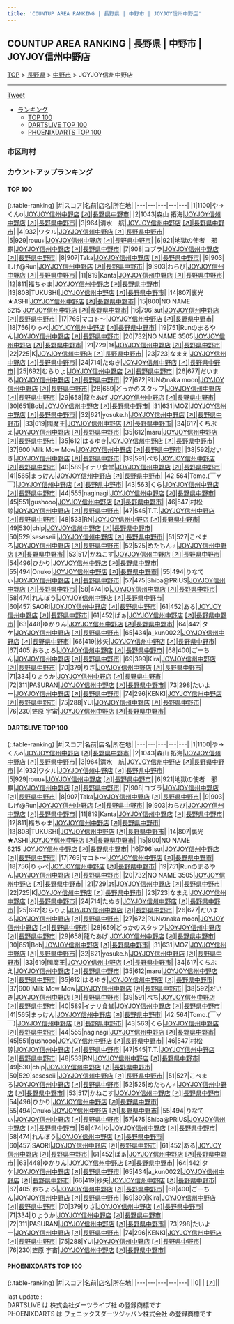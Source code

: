 ```yaml
---
title: 'COUNTUP AREA RANKING | 長野県 | 中野市 | JOYJOY信州中野店'
---
```

## COUNTUP AREA RANKING | 長野県 | 中野市 | JOYJOY信州中野店

[TOP](/darts/rank/) > [長野県](/darts/rank/長野県/) > [中野市](/darts/rank/長野県/中野市/) > JOYJOY信州中野店

___

<a href="https://twitter.com/share?ref_src=twsrc%5Etfw" data-text="COUNTUP AREA RANKING | 長野県中野市JOYJOY信州中野店" class="twitter-share-button" data-hashtags="DARTSLIVE,PHOENIXDARTS,darts,ダーツ" data-show-count="false">Tweet</a>

* [ランキング](#カウントアップランキング)
    * [TOP 100](#top-100)
    * [DARTSLIVE TOP 100](#dartslive-top-100)
    * [PHOENIXDARTS TOP 100](#phoenixdarts-top-100)

### 市区町村

<ul>

</ul>

### カウントアップランキング

#### TOP 100



{:.table-ranking}
|#|スコア|名前|店名|所在地|
|---|---|---|---|---|
|1|1100|<span class="rank-name-dl">や→くんo</span>|<a href="/darts/rank/shops/020633f92198ac6358d385ea46352d8f.html">JOYJOY信州中野店</a> <a href="https://search.dartslive.com/jp/shop/020633f92198ac6358d385ea46352d8f">[↗]</a>|<a href="/darts/rank/長野県/中野市">長野県中野市</a>|
|2|1043|<span class="rank-name-dl">森山 拓海</span>|<a href="/darts/rank/shops/020633f92198ac6358d385ea46352d8f.html">JOYJOY信州中野店</a> <a href="https://search.dartslive.com/jp/shop/020633f92198ac6358d385ea46352d8f">[↗]</a>|<a href="/darts/rank/長野県/中野市">長野県中野市</a>|
|3|964|<span class="rank-name-dl">清水　航</span>|<a href="/darts/rank/shops/020633f92198ac6358d385ea46352d8f.html">JOYJOY信州中野店</a> <a href="https://search.dartslive.com/jp/shop/020633f92198ac6358d385ea46352d8f">[↗]</a>|<a href="/darts/rank/長野県/中野市">長野県中野市</a>|
|4|932|<span class="rank-name-dl">ワタル</span>|<a href="/darts/rank/shops/020633f92198ac6358d385ea46352d8f.html">JOYJOY信州中野店</a> <a href="https://search.dartslive.com/jp/shop/020633f92198ac6358d385ea46352d8f">[↗]</a>|<a href="/darts/rank/長野県/中野市">長野県中野市</a>|
|5|929|<span class="rank-name-dl">rouu+</span>|<a href="/darts/rank/shops/020633f92198ac6358d385ea46352d8f.html">JOYJOY信州中野店</a> <a href="https://search.dartslive.com/jp/shop/020633f92198ac6358d385ea46352d8f">[↗]</a>|<a href="/darts/rank/長野県/中野市">長野県中野市</a>|
|6|921|<span class="rank-name-dl">地獄の使者　邪麒</span>|<a href="/darts/rank/shops/020633f92198ac6358d385ea46352d8f.html">JOYJOY信州中野店</a> <a href="https://search.dartslive.com/jp/shop/020633f92198ac6358d385ea46352d8f">[↗]</a>|<a href="/darts/rank/長野県/中野市">長野県中野市</a>|
|7|908|<span class="rank-name-dl">コブラ</span>|<a href="/darts/rank/shops/020633f92198ac6358d385ea46352d8f.html">JOYJOY信州中野店</a> <a href="https://search.dartslive.com/jp/shop/020633f92198ac6358d385ea46352d8f">[↗]</a>|<a href="/darts/rank/長野県/中野市">長野県中野市</a>|
|8|907|<span class="rank-name-dl">Taka</span>|<a href="/darts/rank/shops/020633f92198ac6358d385ea46352d8f.html">JOYJOY信州中野店</a> <a href="https://search.dartslive.com/jp/shop/020633f92198ac6358d385ea46352d8f">[↗]</a>|<a href="/darts/rank/長野県/中野市">長野県中野市</a>|
|9|903|<span class="rank-name-dl">しげ@Run</span>|<a href="/darts/rank/shops/020633f92198ac6358d385ea46352d8f.html">JOYJOY信州中野店</a> <a href="https://search.dartslive.com/jp/shop/020633f92198ac6358d385ea46352d8f">[↗]</a>|<a href="/darts/rank/長野県/中野市">長野県中野市</a>|
|9|903|<span class="rank-name-dl">わらび</span>|<a href="/darts/rank/shops/020633f92198ac6358d385ea46352d8f.html">JOYJOY信州中野店</a> <a href="https://search.dartslive.com/jp/shop/020633f92198ac6358d385ea46352d8f">[↗]</a>|<a href="/darts/rank/長野県/中野市">長野県中野市</a>|
|11|819|<span class="rank-name-dl">Kanta</span>|<a href="/darts/rank/shops/020633f92198ac6358d385ea46352d8f.html">JOYJOY信州中野店</a> <a href="https://search.dartslive.com/jp/shop/020633f92198ac6358d385ea46352d8f">[↗]</a>|<a href="/darts/rank/長野県/中野市">長野県中野市</a>|
|12|811|<span class="rank-name-dl">福ちゃま</span>|<a href="/darts/rank/shops/020633f92198ac6358d385ea46352d8f.html">JOYJOY信州中野店</a> <a href="https://search.dartslive.com/jp/shop/020633f92198ac6358d385ea46352d8f">[↗]</a>|<a href="/darts/rank/長野県/中野市">長野県中野市</a>|
|13|808|<span class="rank-name-dl">TUKUSHI</span>|<a href="/darts/rank/shops/020633f92198ac6358d385ea46352d8f.html">JOYJOY信州中野店</a> <a href="https://search.dartslive.com/jp/shop/020633f92198ac6358d385ea46352d8f">[↗]</a>|<a href="/darts/rank/長野県/中野市">長野県中野市</a>|
|14|807|<span class="rank-name-dl">裏光★ASHI</span>|<a href="/darts/rank/shops/020633f92198ac6358d385ea46352d8f.html">JOYJOY信州中野店</a> <a href="https://search.dartslive.com/jp/shop/020633f92198ac6358d385ea46352d8f">[↗]</a>|<a href="/darts/rank/長野県/中野市">長野県中野市</a>|
|15|800|<span class="rank-name-dl">NO NAME 6215</span>|<a href="/darts/rank/shops/020633f92198ac6358d385ea46352d8f.html">JOYJOY信州中野店</a> <a href="https://search.dartslive.com/jp/shop/020633f92198ac6358d385ea46352d8f">[↗]</a>|<a href="/darts/rank/長野県/中野市">長野県中野市</a>|
|16|796|<span class="rank-name-dl">sut</span>|<a href="/darts/rank/shops/020633f92198ac6358d385ea46352d8f.html">JOYJOY信州中野店</a> <a href="https://search.dartslive.com/jp/shop/020633f92198ac6358d385ea46352d8f">[↗]</a>|<a href="/darts/rank/長野県/中野市">長野県中野市</a>|
|17|765|<span class="rank-name-dl">マコト〜</span>|<a href="/darts/rank/shops/020633f92198ac6358d385ea46352d8f.html">JOYJOY信州中野店</a> <a href="https://search.dartslive.com/jp/shop/020633f92198ac6358d385ea46352d8f">[↗]</a>|<a href="/darts/rank/長野県/中野市">長野県中野市</a>|
|18|756|<span class="rank-name-dl">りゅぺ</span>|<a href="/darts/rank/shops/020633f92198ac6358d385ea46352d8f.html">JOYJOY信州中野店</a> <a href="https://search.dartslive.com/jp/shop/020633f92198ac6358d385ea46352d8f">[↗]</a>|<a href="/darts/rank/長野県/中野市">長野県中野市</a>|
|19|751|<span class="rank-name-dl">Runのまるやん</span>|<a href="/darts/rank/shops/020633f92198ac6358d385ea46352d8f.html">JOYJOY信州中野店</a> <a href="https://search.dartslive.com/jp/shop/020633f92198ac6358d385ea46352d8f">[↗]</a>|<a href="/darts/rank/長野県/中野市">長野県中野市</a>|
|20|732|<span class="rank-name-dl">NO NAME 3505</span>|<a href="/darts/rank/shops/020633f92198ac6358d385ea46352d8f.html">JOYJOY信州中野店</a> <a href="https://search.dartslive.com/jp/shop/020633f92198ac6358d385ea46352d8f">[↗]</a>|<a href="/darts/rank/長野県/中野市">長野県中野市</a>|
|21|729|<span class="rank-name-dl">ﾕｷ</span>|<a href="/darts/rank/shops/020633f92198ac6358d385ea46352d8f.html">JOYJOY信州中野店</a> <a href="https://search.dartslive.com/jp/shop/020633f92198ac6358d385ea46352d8f">[↗]</a>|<a href="/darts/rank/長野県/中野市">長野県中野市</a>|
|22|725|<span class="rank-name-dl">K</span>|<a href="/darts/rank/shops/020633f92198ac6358d385ea46352d8f.html">JOYJOY信州中野店</a> <a href="https://search.dartslive.com/jp/shop/020633f92198ac6358d385ea46352d8f">[↗]</a>|<a href="/darts/rank/長野県/中野市">長野県中野市</a>|
|23|723|<span class="rank-name-dl">なまえ</span>|<a href="/darts/rank/shops/020633f92198ac6358d385ea46352d8f.html">JOYJOY信州中野店</a> <a href="https://search.dartslive.com/jp/shop/020633f92198ac6358d385ea46352d8f">[↗]</a>|<a href="/darts/rank/長野県/中野市">長野県中野市</a>|
|24|714|<span class="rank-name-dl">たぬき</span>|<a href="/darts/rank/shops/020633f92198ac6358d385ea46352d8f.html">JOYJOY信州中野店</a> <a href="https://search.dartslive.com/jp/shop/020633f92198ac6358d385ea46352d8f">[↗]</a>|<a href="/darts/rank/長野県/中野市">長野県中野市</a>|
|25|692|<span class="rank-name-dl">むらりょ</span>|<a href="/darts/rank/shops/020633f92198ac6358d385ea46352d8f.html">JOYJOY信州中野店</a> <a href="https://search.dartslive.com/jp/shop/020633f92198ac6358d385ea46352d8f">[↗]</a>|<a href="/darts/rank/長野県/中野市">長野県中野市</a>|
|26|677|<span class="rank-name-dl">だいまる</span>|<a href="/darts/rank/shops/020633f92198ac6358d385ea46352d8f.html">JOYJOY信州中野店</a> <a href="https://search.dartslive.com/jp/shop/020633f92198ac6358d385ea46352d8f">[↗]</a>|<a href="/darts/rank/長野県/中野市">長野県中野市</a>|
|27|672|<span class="rank-name-dl">RUNのnaka moon</span>|<a href="/darts/rank/shops/020633f92198ac6358d385ea46352d8f.html">JOYJOY信州中野店</a> <a href="https://search.dartslive.com/jp/shop/020633f92198ac6358d385ea46352d8f">[↗]</a>|<a href="/darts/rank/長野県/中野市">長野県中野市</a>|
|28|659|<span class="rank-name-dl">どっかのスタッフ</span>|<a href="/darts/rank/shops/020633f92198ac6358d385ea46352d8f.html">JOYJOY信州中野店</a> <a href="https://search.dartslive.com/jp/shop/020633f92198ac6358d385ea46352d8f">[↗]</a>|<a href="/darts/rank/長野県/中野市">長野県中野市</a>|
|29|658|<span class="rank-name-dl">龍たあげ</span>|<a href="/darts/rank/shops/020633f92198ac6358d385ea46352d8f.html">JOYJOY信州中野店</a> <a href="https://search.dartslive.com/jp/shop/020633f92198ac6358d385ea46352d8f">[↗]</a>|<a href="/darts/rank/長野県/中野市">長野県中野市</a>|
|30|651|<span class="rank-name-dl">Bob</span>|<a href="/darts/rank/shops/020633f92198ac6358d385ea46352d8f.html">JOYJOY信州中野店</a> <a href="https://search.dartslive.com/jp/shop/020633f92198ac6358d385ea46352d8f">[↗]</a>|<a href="/darts/rank/長野県/中野市">長野県中野市</a>|
|31|631|<span class="rank-name-dl">MOZ</span>|<a href="/darts/rank/shops/020633f92198ac6358d385ea46352d8f.html">JOYJOY信州中野店</a> <a href="https://search.dartslive.com/jp/shop/020633f92198ac6358d385ea46352d8f">[↗]</a>|<a href="/darts/rank/長野県/中野市">長野県中野市</a>|
|32|621|<span class="rank-name-dl">yosuke.h</span>|<a href="/darts/rank/shops/020633f92198ac6358d385ea46352d8f.html">JOYJOY信州中野店</a> <a href="https://search.dartslive.com/jp/shop/020633f92198ac6358d385ea46352d8f">[↗]</a>|<a href="/darts/rank/長野県/中野市">長野県中野市</a>|
|33|619|<span class="rank-name-dl">閻魔王</span>|<a href="/darts/rank/shops/020633f92198ac6358d385ea46352d8f.html">JOYJOY信州中野店</a> <a href="https://search.dartslive.com/jp/shop/020633f92198ac6358d385ea46352d8f">[↗]</a>|<a href="/darts/rank/長野県/中野市">長野県中野市</a>|
|34|617|<span class="rank-name-dl">くちぶえ</span>|<a href="/darts/rank/shops/020633f92198ac6358d385ea46352d8f.html">JOYJOY信州中野店</a> <a href="https://search.dartslive.com/jp/shop/020633f92198ac6358d385ea46352d8f">[↗]</a>|<a href="/darts/rank/長野県/中野市">長野県中野市</a>|
|35|612|<span class="rank-name-dl">maru</span>|<a href="/darts/rank/shops/020633f92198ac6358d385ea46352d8f.html">JOYJOY信州中野店</a> <a href="https://search.dartslive.com/jp/shop/020633f92198ac6358d385ea46352d8f">[↗]</a>|<a href="/darts/rank/長野県/中野市">長野県中野市</a>|
|35|612|<span class="rank-name-dl">はるゆき</span>|<a href="/darts/rank/shops/020633f92198ac6358d385ea46352d8f.html">JOYJOY信州中野店</a> <a href="https://search.dartslive.com/jp/shop/020633f92198ac6358d385ea46352d8f">[↗]</a>|<a href="/darts/rank/長野県/中野市">長野県中野市</a>|
|37|600|<span class="rank-name-dl">Milk Mow Mow</span>|<a href="/darts/rank/shops/020633f92198ac6358d385ea46352d8f.html">JOYJOY信州中野店</a> <a href="https://search.dartslive.com/jp/shop/020633f92198ac6358d385ea46352d8f">[↗]</a>|<a href="/darts/rank/長野県/中野市">長野県中野市</a>|
|38|592|<span class="rank-name-dl">だいき</span>|<a href="/darts/rank/shops/020633f92198ac6358d385ea46352d8f.html">JOYJOY信州中野店</a> <a href="https://search.dartslive.com/jp/shop/020633f92198ac6358d385ea46352d8f">[↗]</a>|<a href="/darts/rank/長野県/中野市">長野県中野市</a>|
|39|591|<span class="rank-name-dl">ぺち</span>|<a href="/darts/rank/shops/020633f92198ac6358d385ea46352d8f.html">JOYJOY信州中野店</a> <a href="https://search.dartslive.com/jp/shop/020633f92198ac6358d385ea46352d8f">[↗]</a>|<a href="/darts/rank/長野県/中野市">長野県中野市</a>|
|40|589|<span class="rank-name-dl">イナリ食堂</span>|<a href="/darts/rank/shops/020633f92198ac6358d385ea46352d8f.html">JOYJOY信州中野店</a> <a href="https://search.dartslive.com/jp/shop/020633f92198ac6358d385ea46352d8f">[↗]</a>|<a href="/darts/rank/長野県/中野市">長野県中野市</a>|
|41|565|<span class="rank-name-dl">まっけん</span>|<a href="/darts/rank/shops/020633f92198ac6358d385ea46352d8f.html">JOYJOY信州中野店</a> <a href="https://search.dartslive.com/jp/shop/020633f92198ac6358d385ea46352d8f">[↗]</a>|<a href="/darts/rank/長野県/中野市">長野県中野市</a>|
|42|564|<span class="rank-name-dl">Tomo.(￣∀￣)</span>|<a href="/darts/rank/shops/020633f92198ac6358d385ea46352d8f.html">JOYJOY信州中野店</a> <a href="https://search.dartslive.com/jp/shop/020633f92198ac6358d385ea46352d8f">[↗]</a>|<a href="/darts/rank/長野県/中野市">長野県中野市</a>|
|43|563|<span class="rank-name-dl">くら</span>|<a href="/darts/rank/shops/020633f92198ac6358d385ea46352d8f.html">JOYJOY信州中野店</a> <a href="https://search.dartslive.com/jp/shop/020633f92198ac6358d385ea46352d8f">[↗]</a>|<a href="/darts/rank/長野県/中野市">長野県中野市</a>|
|44|555|<span class="rank-name-dl">naginagi</span>|<a href="/darts/rank/shops/020633f92198ac6358d385ea46352d8f.html">JOYJOY信州中野店</a> <a href="https://search.dartslive.com/jp/shop/020633f92198ac6358d385ea46352d8f">[↗]</a>|<a href="/darts/rank/長野県/中野市">長野県中野市</a>|
|45|551|<span class="rank-name-dl">gushooo</span>|<a href="/darts/rank/shops/020633f92198ac6358d385ea46352d8f.html">JOYJOY信州中野店</a> <a href="https://search.dartslive.com/jp/shop/020633f92198ac6358d385ea46352d8f">[↗]</a>|<a href="/darts/rank/長野県/中野市">長野県中野市</a>|
|46|547|<span class="rank-name-dl">村松 諒</span>|<a href="/darts/rank/shops/020633f92198ac6358d385ea46352d8f.html">JOYJOY信州中野店</a> <a href="https://search.dartslive.com/jp/shop/020633f92198ac6358d385ea46352d8f">[↗]</a>|<a href="/darts/rank/長野県/中野市">長野県中野市</a>|
|47|545|<span class="rank-name-dl">T.T.</span>|<a href="/darts/rank/shops/020633f92198ac6358d385ea46352d8f.html">JOYJOY信州中野店</a> <a href="https://search.dartslive.com/jp/shop/020633f92198ac6358d385ea46352d8f">[↗]</a>|<a href="/darts/rank/長野県/中野市">長野県中野市</a>|
|48|533|<span class="rank-name-dl">RN</span>|<a href="/darts/rank/shops/020633f92198ac6358d385ea46352d8f.html">JOYJOY信州中野店</a> <a href="https://search.dartslive.com/jp/shop/020633f92198ac6358d385ea46352d8f">[↗]</a>|<a href="/darts/rank/長野県/中野市">長野県中野市</a>|
|49|530|<span class="rank-name-dl">chip</span>|<a href="/darts/rank/shops/020633f92198ac6358d385ea46352d8f.html">JOYJOY信州中野店</a> <a href="https://search.dartslive.com/jp/shop/020633f92198ac6358d385ea46352d8f">[↗]</a>|<a href="/darts/rank/長野県/中野市">長野県中野市</a>|
|50|529|<span class="rank-name-dl">seseseiii</span>|<a href="/darts/rank/shops/020633f92198ac6358d385ea46352d8f.html">JOYJOY信州中野店</a> <a href="https://search.dartslive.com/jp/shop/020633f92198ac6358d385ea46352d8f">[↗]</a>|<a href="/darts/rank/長野県/中野市">長野県中野市</a>|
|51|527|<span class="rank-name-dl">こぺまろ</span>|<a href="/darts/rank/shops/020633f92198ac6358d385ea46352d8f.html">JOYJOY信州中野店</a> <a href="https://search.dartslive.com/jp/shop/020633f92198ac6358d385ea46352d8f">[↗]</a>|<a href="/darts/rank/長野県/中野市">長野県中野市</a>|
|52|525|<span class="rank-name-dl">めたもん♂</span>|<a href="/darts/rank/shops/020633f92198ac6358d385ea46352d8f.html">JOYJOY信州中野店</a> <a href="https://search.dartslive.com/jp/shop/020633f92198ac6358d385ea46352d8f">[↗]</a>|<a href="/darts/rank/長野県/中野市">長野県中野市</a>|
|53|517|<span class="rank-name-dl">かねこす</span>|<a href="/darts/rank/shops/020633f92198ac6358d385ea46352d8f.html">JOYJOY信州中野店</a> <a href="https://search.dartslive.com/jp/shop/020633f92198ac6358d385ea46352d8f">[↗]</a>|<a href="/darts/rank/長野県/中野市">長野県中野市</a>|
|54|496|<span class="rank-name-dl">ひかり</span>|<a href="/darts/rank/shops/020633f92198ac6358d385ea46352d8f.html">JOYJOY信州中野店</a> <a href="https://search.dartslive.com/jp/shop/020633f92198ac6358d385ea46352d8f">[↗]</a>|<a href="/darts/rank/長野県/中野市">長野県中野市</a>|
|55|494|<span class="rank-name-dl">Onuko</span>|<a href="/darts/rank/shops/020633f92198ac6358d385ea46352d8f.html">JOYJOY信州中野店</a> <a href="https://search.dartslive.com/jp/shop/020633f92198ac6358d385ea46352d8f">[↗]</a>|<a href="/darts/rank/長野県/中野市">長野県中野市</a>|
|55|494|<span class="rank-name-dl">りなてぃ</span>|<a href="/darts/rank/shops/020633f92198ac6358d385ea46352d8f.html">JOYJOY信州中野店</a> <a href="https://search.dartslive.com/jp/shop/020633f92198ac6358d385ea46352d8f">[↗]</a>|<a href="/darts/rank/長野県/中野市">長野県中野市</a>|
|57|475|<span class="rank-name-dl">Shiba@PRIUS</span>|<a href="/darts/rank/shops/020633f92198ac6358d385ea46352d8f.html">JOYJOY信州中野店</a> <a href="https://search.dartslive.com/jp/shop/020633f92198ac6358d385ea46352d8f">[↗]</a>|<a href="/darts/rank/長野県/中野市">長野県中野市</a>|
|58|474|<span class="rank-name-dl">ゆ</span>|<a href="/darts/rank/shops/020633f92198ac6358d385ea46352d8f.html">JOYJOY信州中野店</a> <a href="https://search.dartslive.com/jp/shop/020633f92198ac6358d385ea46352d8f">[↗]</a>|<a href="/darts/rank/長野県/中野市">長野県中野市</a>|
|58|474|<span class="rank-name-dl">れんぼう</span>|<a href="/darts/rank/shops/020633f92198ac6358d385ea46352d8f.html">JOYJOY信州中野店</a> <a href="https://search.dartslive.com/jp/shop/020633f92198ac6358d385ea46352d8f">[↗]</a>|<a href="/darts/rank/長野県/中野市">長野県中野市</a>|
|60|457|<span class="rank-name-dl">SAORI</span>|<a href="/darts/rank/shops/020633f92198ac6358d385ea46352d8f.html">JOYJOY信州中野店</a> <a href="https://search.dartslive.com/jp/shop/020633f92198ac6358d385ea46352d8f">[↗]</a>|<a href="/darts/rank/長野県/中野市">長野県中野市</a>|
|61|452|<span class="rank-name-dl">ある</span>|<a href="/darts/rank/shops/020633f92198ac6358d385ea46352d8f.html">JOYJOY信州中野店</a> <a href="https://search.dartslive.com/jp/shop/020633f92198ac6358d385ea46352d8f">[↗]</a>|<a href="/darts/rank/長野県/中野市">長野県中野市</a>|
|61|452|<span class="rank-name-dl">ぱぁ</span>|<a href="/darts/rank/shops/020633f92198ac6358d385ea46352d8f.html">JOYJOY信州中野店</a> <a href="https://search.dartslive.com/jp/shop/020633f92198ac6358d385ea46352d8f">[↗]</a>|<a href="/darts/rank/長野県/中野市">長野県中野市</a>|
|63|448|<span class="rank-name-dl">ゆかりん</span>|<a href="/darts/rank/shops/020633f92198ac6358d385ea46352d8f.html">JOYJOY信州中野店</a> <a href="https://search.dartslive.com/jp/shop/020633f92198ac6358d385ea46352d8f">[↗]</a>|<a href="/darts/rank/長野県/中野市">長野県中野市</a>|
|64|442|<span class="rank-name-dl">タケ</span>|<a href="/darts/rank/shops/020633f92198ac6358d385ea46352d8f.html">JOYJOY信州中野店</a> <a href="https://search.dartslive.com/jp/shop/020633f92198ac6358d385ea46352d8f">[↗]</a>|<a href="/darts/rank/長野県/中野市">長野県中野市</a>|
|65|434|<span class="rank-name-dl">a_kun0022</span>|<a href="/darts/rank/shops/020633f92198ac6358d385ea46352d8f.html">JOYJOY信州中野店</a> <a href="https://search.dartslive.com/jp/shop/020633f92198ac6358d385ea46352d8f">[↗]</a>|<a href="/darts/rank/長野県/中野市">長野県中野市</a>|
|66|419|<span class="rank-name-dl">紗矢</span>|<a href="/darts/rank/shops/020633f92198ac6358d385ea46352d8f.html">JOYJOY信州中野店</a> <a href="https://search.dartslive.com/jp/shop/020633f92198ac6358d385ea46352d8f">[↗]</a>|<a href="/darts/rank/長野県/中野市">長野県中野市</a>|
|67|405|<span class="rank-name-dl">おちょろ</span>|<a href="/darts/rank/shops/020633f92198ac6358d385ea46352d8f.html">JOYJOY信州中野店</a> <a href="https://search.dartslive.com/jp/shop/020633f92198ac6358d385ea46352d8f">[↗]</a>|<a href="/darts/rank/長野県/中野市">長野県中野市</a>|
|68|400|<span class="rank-name-dl">ごーちん</span>|<a href="/darts/rank/shops/020633f92198ac6358d385ea46352d8f.html">JOYJOY信州中野店</a> <a href="https://search.dartslive.com/jp/shop/020633f92198ac6358d385ea46352d8f">[↗]</a>|<a href="/darts/rank/長野県/中野市">長野県中野市</a>|
|69|399|<span class="rank-name-dl">Kira</span>|<a href="/darts/rank/shops/020633f92198ac6358d385ea46352d8f.html">JOYJOY信州中野店</a> <a href="https://search.dartslive.com/jp/shop/020633f92198ac6358d385ea46352d8f">[↗]</a>|<a href="/darts/rank/長野県/中野市">長野県中野市</a>|
|70|379|<span class="rank-name-dl">りさ</span>|<a href="/darts/rank/shops/020633f92198ac6358d385ea46352d8f.html">JOYJOY信州中野店</a> <a href="https://search.dartslive.com/jp/shop/020633f92198ac6358d385ea46352d8f">[↗]</a>|<a href="/darts/rank/長野県/中野市">長野県中野市</a>|
|71|334|<span class="rank-name-dl">りょうか</span>|<a href="/darts/rank/shops/020633f92198ac6358d385ea46352d8f.html">JOYJOY信州中野店</a> <a href="https://search.dartslive.com/jp/shop/020633f92198ac6358d385ea46352d8f">[↗]</a>|<a href="/darts/rank/長野県/中野市">長野県中野市</a>|
|72|311|<span class="rank-name-dl">PASURAN</span>|<a href="/darts/rank/shops/020633f92198ac6358d385ea46352d8f.html">JOYJOY信州中野店</a> <a href="https://search.dartslive.com/jp/shop/020633f92198ac6358d385ea46352d8f">[↗]</a>|<a href="/darts/rank/長野県/中野市">長野県中野市</a>|
|73|298|<span class="rank-name-dl">たいよー</span>|<a href="/darts/rank/shops/020633f92198ac6358d385ea46352d8f.html">JOYJOY信州中野店</a> <a href="https://search.dartslive.com/jp/shop/020633f92198ac6358d385ea46352d8f">[↗]</a>|<a href="/darts/rank/長野県/中野市">長野県中野市</a>|
|74|296|<span class="rank-name-dl">KENKI</span>|<a href="/darts/rank/shops/020633f92198ac6358d385ea46352d8f.html">JOYJOY信州中野店</a> <a href="https://search.dartslive.com/jp/shop/020633f92198ac6358d385ea46352d8f">[↗]</a>|<a href="/darts/rank/長野県/中野市">長野県中野市</a>|
|75|288|<span class="rank-name-dl">YUI</span>|<a href="/darts/rank/shops/020633f92198ac6358d385ea46352d8f.html">JOYJOY信州中野店</a> <a href="https://search.dartslive.com/jp/shop/020633f92198ac6358d385ea46352d8f">[↗]</a>|<a href="/darts/rank/長野県/中野市">長野県中野市</a>|
|76|230|<span class="rank-name-dl">笠原 宇宙</span>|<a href="/darts/rank/shops/020633f92198ac6358d385ea46352d8f.html">JOYJOY信州中野店</a> <a href="https://search.dartslive.com/jp/shop/020633f92198ac6358d385ea46352d8f">[↗]</a>|<a href="/darts/rank/長野県/中野市">長野県中野市</a>|


#### DARTSLIVE TOP 100



{:.table-ranking}
|#|スコア|名前|店名|所在地|
|---|---|---|---|---|
|1|1100|<span class="rank-name-dl">や→くんo</span>|<a href="/darts/rank/shops/020633f92198ac6358d385ea46352d8f.html">JOYJOY信州中野店</a> <a href="https://search.dartslive.com/jp/shop/020633f92198ac6358d385ea46352d8f">[↗]</a>|<a href="/darts/rank/長野県/中野市">長野県中野市</a>|
|2|1043|<span class="rank-name-dl">森山 拓海</span>|<a href="/darts/rank/shops/020633f92198ac6358d385ea46352d8f.html">JOYJOY信州中野店</a> <a href="https://search.dartslive.com/jp/shop/020633f92198ac6358d385ea46352d8f">[↗]</a>|<a href="/darts/rank/長野県/中野市">長野県中野市</a>|
|3|964|<span class="rank-name-dl">清水　航</span>|<a href="/darts/rank/shops/020633f92198ac6358d385ea46352d8f.html">JOYJOY信州中野店</a> <a href="https://search.dartslive.com/jp/shop/020633f92198ac6358d385ea46352d8f">[↗]</a>|<a href="/darts/rank/長野県/中野市">長野県中野市</a>|
|4|932|<span class="rank-name-dl">ワタル</span>|<a href="/darts/rank/shops/020633f92198ac6358d385ea46352d8f.html">JOYJOY信州中野店</a> <a href="https://search.dartslive.com/jp/shop/020633f92198ac6358d385ea46352d8f">[↗]</a>|<a href="/darts/rank/長野県/中野市">長野県中野市</a>|
|5|929|<span class="rank-name-dl">rouu+</span>|<a href="/darts/rank/shops/020633f92198ac6358d385ea46352d8f.html">JOYJOY信州中野店</a> <a href="https://search.dartslive.com/jp/shop/020633f92198ac6358d385ea46352d8f">[↗]</a>|<a href="/darts/rank/長野県/中野市">長野県中野市</a>|
|6|921|<span class="rank-name-dl">地獄の使者　邪麒</span>|<a href="/darts/rank/shops/020633f92198ac6358d385ea46352d8f.html">JOYJOY信州中野店</a> <a href="https://search.dartslive.com/jp/shop/020633f92198ac6358d385ea46352d8f">[↗]</a>|<a href="/darts/rank/長野県/中野市">長野県中野市</a>|
|7|908|<span class="rank-name-dl">コブラ</span>|<a href="/darts/rank/shops/020633f92198ac6358d385ea46352d8f.html">JOYJOY信州中野店</a> <a href="https://search.dartslive.com/jp/shop/020633f92198ac6358d385ea46352d8f">[↗]</a>|<a href="/darts/rank/長野県/中野市">長野県中野市</a>|
|8|907|<span class="rank-name-dl">Taka</span>|<a href="/darts/rank/shops/020633f92198ac6358d385ea46352d8f.html">JOYJOY信州中野店</a> <a href="https://search.dartslive.com/jp/shop/020633f92198ac6358d385ea46352d8f">[↗]</a>|<a href="/darts/rank/長野県/中野市">長野県中野市</a>|
|9|903|<span class="rank-name-dl">しげ@Run</span>|<a href="/darts/rank/shops/020633f92198ac6358d385ea46352d8f.html">JOYJOY信州中野店</a> <a href="https://search.dartslive.com/jp/shop/020633f92198ac6358d385ea46352d8f">[↗]</a>|<a href="/darts/rank/長野県/中野市">長野県中野市</a>|
|9|903|<span class="rank-name-dl">わらび</span>|<a href="/darts/rank/shops/020633f92198ac6358d385ea46352d8f.html">JOYJOY信州中野店</a> <a href="https://search.dartslive.com/jp/shop/020633f92198ac6358d385ea46352d8f">[↗]</a>|<a href="/darts/rank/長野県/中野市">長野県中野市</a>|
|11|819|<span class="rank-name-dl">Kanta</span>|<a href="/darts/rank/shops/020633f92198ac6358d385ea46352d8f.html">JOYJOY信州中野店</a> <a href="https://search.dartslive.com/jp/shop/020633f92198ac6358d385ea46352d8f">[↗]</a>|<a href="/darts/rank/長野県/中野市">長野県中野市</a>|
|12|811|<span class="rank-name-dl">福ちゃま</span>|<a href="/darts/rank/shops/020633f92198ac6358d385ea46352d8f.html">JOYJOY信州中野店</a> <a href="https://search.dartslive.com/jp/shop/020633f92198ac6358d385ea46352d8f">[↗]</a>|<a href="/darts/rank/長野県/中野市">長野県中野市</a>|
|13|808|<span class="rank-name-dl">TUKUSHI</span>|<a href="/darts/rank/shops/020633f92198ac6358d385ea46352d8f.html">JOYJOY信州中野店</a> <a href="https://search.dartslive.com/jp/shop/020633f92198ac6358d385ea46352d8f">[↗]</a>|<a href="/darts/rank/長野県/中野市">長野県中野市</a>|
|14|807|<span class="rank-name-dl">裏光★ASHI</span>|<a href="/darts/rank/shops/020633f92198ac6358d385ea46352d8f.html">JOYJOY信州中野店</a> <a href="https://search.dartslive.com/jp/shop/020633f92198ac6358d385ea46352d8f">[↗]</a>|<a href="/darts/rank/長野県/中野市">長野県中野市</a>|
|15|800|<span class="rank-name-dl">NO NAME 6215</span>|<a href="/darts/rank/shops/020633f92198ac6358d385ea46352d8f.html">JOYJOY信州中野店</a> <a href="https://search.dartslive.com/jp/shop/020633f92198ac6358d385ea46352d8f">[↗]</a>|<a href="/darts/rank/長野県/中野市">長野県中野市</a>|
|16|796|<span class="rank-name-dl">sut</span>|<a href="/darts/rank/shops/020633f92198ac6358d385ea46352d8f.html">JOYJOY信州中野店</a> <a href="https://search.dartslive.com/jp/shop/020633f92198ac6358d385ea46352d8f">[↗]</a>|<a href="/darts/rank/長野県/中野市">長野県中野市</a>|
|17|765|<span class="rank-name-dl">マコト〜</span>|<a href="/darts/rank/shops/020633f92198ac6358d385ea46352d8f.html">JOYJOY信州中野店</a> <a href="https://search.dartslive.com/jp/shop/020633f92198ac6358d385ea46352d8f">[↗]</a>|<a href="/darts/rank/長野県/中野市">長野県中野市</a>|
|18|756|<span class="rank-name-dl">りゅぺ</span>|<a href="/darts/rank/shops/020633f92198ac6358d385ea46352d8f.html">JOYJOY信州中野店</a> <a href="https://search.dartslive.com/jp/shop/020633f92198ac6358d385ea46352d8f">[↗]</a>|<a href="/darts/rank/長野県/中野市">長野県中野市</a>|
|19|751|<span class="rank-name-dl">Runのまるやん</span>|<a href="/darts/rank/shops/020633f92198ac6358d385ea46352d8f.html">JOYJOY信州中野店</a> <a href="https://search.dartslive.com/jp/shop/020633f92198ac6358d385ea46352d8f">[↗]</a>|<a href="/darts/rank/長野県/中野市">長野県中野市</a>|
|20|732|<span class="rank-name-dl">NO NAME 3505</span>|<a href="/darts/rank/shops/020633f92198ac6358d385ea46352d8f.html">JOYJOY信州中野店</a> <a href="https://search.dartslive.com/jp/shop/020633f92198ac6358d385ea46352d8f">[↗]</a>|<a href="/darts/rank/長野県/中野市">長野県中野市</a>|
|21|729|<span class="rank-name-dl">ﾕｷ</span>|<a href="/darts/rank/shops/020633f92198ac6358d385ea46352d8f.html">JOYJOY信州中野店</a> <a href="https://search.dartslive.com/jp/shop/020633f92198ac6358d385ea46352d8f">[↗]</a>|<a href="/darts/rank/長野県/中野市">長野県中野市</a>|
|22|725|<span class="rank-name-dl">K</span>|<a href="/darts/rank/shops/020633f92198ac6358d385ea46352d8f.html">JOYJOY信州中野店</a> <a href="https://search.dartslive.com/jp/shop/020633f92198ac6358d385ea46352d8f">[↗]</a>|<a href="/darts/rank/長野県/中野市">長野県中野市</a>|
|23|723|<span class="rank-name-dl">なまえ</span>|<a href="/darts/rank/shops/020633f92198ac6358d385ea46352d8f.html">JOYJOY信州中野店</a> <a href="https://search.dartslive.com/jp/shop/020633f92198ac6358d385ea46352d8f">[↗]</a>|<a href="/darts/rank/長野県/中野市">長野県中野市</a>|
|24|714|<span class="rank-name-dl">たぬき</span>|<a href="/darts/rank/shops/020633f92198ac6358d385ea46352d8f.html">JOYJOY信州中野店</a> <a href="https://search.dartslive.com/jp/shop/020633f92198ac6358d385ea46352d8f">[↗]</a>|<a href="/darts/rank/長野県/中野市">長野県中野市</a>|
|25|692|<span class="rank-name-dl">むらりょ</span>|<a href="/darts/rank/shops/020633f92198ac6358d385ea46352d8f.html">JOYJOY信州中野店</a> <a href="https://search.dartslive.com/jp/shop/020633f92198ac6358d385ea46352d8f">[↗]</a>|<a href="/darts/rank/長野県/中野市">長野県中野市</a>|
|26|677|<span class="rank-name-dl">だいまる</span>|<a href="/darts/rank/shops/020633f92198ac6358d385ea46352d8f.html">JOYJOY信州中野店</a> <a href="https://search.dartslive.com/jp/shop/020633f92198ac6358d385ea46352d8f">[↗]</a>|<a href="/darts/rank/長野県/中野市">長野県中野市</a>|
|27|672|<span class="rank-name-dl">RUNのnaka moon</span>|<a href="/darts/rank/shops/020633f92198ac6358d385ea46352d8f.html">JOYJOY信州中野店</a> <a href="https://search.dartslive.com/jp/shop/020633f92198ac6358d385ea46352d8f">[↗]</a>|<a href="/darts/rank/長野県/中野市">長野県中野市</a>|
|28|659|<span class="rank-name-dl">どっかのスタッフ</span>|<a href="/darts/rank/shops/020633f92198ac6358d385ea46352d8f.html">JOYJOY信州中野店</a> <a href="https://search.dartslive.com/jp/shop/020633f92198ac6358d385ea46352d8f">[↗]</a>|<a href="/darts/rank/長野県/中野市">長野県中野市</a>|
|29|658|<span class="rank-name-dl">龍たあげ</span>|<a href="/darts/rank/shops/020633f92198ac6358d385ea46352d8f.html">JOYJOY信州中野店</a> <a href="https://search.dartslive.com/jp/shop/020633f92198ac6358d385ea46352d8f">[↗]</a>|<a href="/darts/rank/長野県/中野市">長野県中野市</a>|
|30|651|<span class="rank-name-dl">Bob</span>|<a href="/darts/rank/shops/020633f92198ac6358d385ea46352d8f.html">JOYJOY信州中野店</a> <a href="https://search.dartslive.com/jp/shop/020633f92198ac6358d385ea46352d8f">[↗]</a>|<a href="/darts/rank/長野県/中野市">長野県中野市</a>|
|31|631|<span class="rank-name-dl">MOZ</span>|<a href="/darts/rank/shops/020633f92198ac6358d385ea46352d8f.html">JOYJOY信州中野店</a> <a href="https://search.dartslive.com/jp/shop/020633f92198ac6358d385ea46352d8f">[↗]</a>|<a href="/darts/rank/長野県/中野市">長野県中野市</a>|
|32|621|<span class="rank-name-dl">yosuke.h</span>|<a href="/darts/rank/shops/020633f92198ac6358d385ea46352d8f.html">JOYJOY信州中野店</a> <a href="https://search.dartslive.com/jp/shop/020633f92198ac6358d385ea46352d8f">[↗]</a>|<a href="/darts/rank/長野県/中野市">長野県中野市</a>|
|33|619|<span class="rank-name-dl">閻魔王</span>|<a href="/darts/rank/shops/020633f92198ac6358d385ea46352d8f.html">JOYJOY信州中野店</a> <a href="https://search.dartslive.com/jp/shop/020633f92198ac6358d385ea46352d8f">[↗]</a>|<a href="/darts/rank/長野県/中野市">長野県中野市</a>|
|34|617|<span class="rank-name-dl">くちぶえ</span>|<a href="/darts/rank/shops/020633f92198ac6358d385ea46352d8f.html">JOYJOY信州中野店</a> <a href="https://search.dartslive.com/jp/shop/020633f92198ac6358d385ea46352d8f">[↗]</a>|<a href="/darts/rank/長野県/中野市">長野県中野市</a>|
|35|612|<span class="rank-name-dl">maru</span>|<a href="/darts/rank/shops/020633f92198ac6358d385ea46352d8f.html">JOYJOY信州中野店</a> <a href="https://search.dartslive.com/jp/shop/020633f92198ac6358d385ea46352d8f">[↗]</a>|<a href="/darts/rank/長野県/中野市">長野県中野市</a>|
|35|612|<span class="rank-name-dl">はるゆき</span>|<a href="/darts/rank/shops/020633f92198ac6358d385ea46352d8f.html">JOYJOY信州中野店</a> <a href="https://search.dartslive.com/jp/shop/020633f92198ac6358d385ea46352d8f">[↗]</a>|<a href="/darts/rank/長野県/中野市">長野県中野市</a>|
|37|600|<span class="rank-name-dl">Milk Mow Mow</span>|<a href="/darts/rank/shops/020633f92198ac6358d385ea46352d8f.html">JOYJOY信州中野店</a> <a href="https://search.dartslive.com/jp/shop/020633f92198ac6358d385ea46352d8f">[↗]</a>|<a href="/darts/rank/長野県/中野市">長野県中野市</a>|
|38|592|<span class="rank-name-dl">だいき</span>|<a href="/darts/rank/shops/020633f92198ac6358d385ea46352d8f.html">JOYJOY信州中野店</a> <a href="https://search.dartslive.com/jp/shop/020633f92198ac6358d385ea46352d8f">[↗]</a>|<a href="/darts/rank/長野県/中野市">長野県中野市</a>|
|39|591|<span class="rank-name-dl">ぺち</span>|<a href="/darts/rank/shops/020633f92198ac6358d385ea46352d8f.html">JOYJOY信州中野店</a> <a href="https://search.dartslive.com/jp/shop/020633f92198ac6358d385ea46352d8f">[↗]</a>|<a href="/darts/rank/長野県/中野市">長野県中野市</a>|
|40|589|<span class="rank-name-dl">イナリ食堂</span>|<a href="/darts/rank/shops/020633f92198ac6358d385ea46352d8f.html">JOYJOY信州中野店</a> <a href="https://search.dartslive.com/jp/shop/020633f92198ac6358d385ea46352d8f">[↗]</a>|<a href="/darts/rank/長野県/中野市">長野県中野市</a>|
|41|565|<span class="rank-name-dl">まっけん</span>|<a href="/darts/rank/shops/020633f92198ac6358d385ea46352d8f.html">JOYJOY信州中野店</a> <a href="https://search.dartslive.com/jp/shop/020633f92198ac6358d385ea46352d8f">[↗]</a>|<a href="/darts/rank/長野県/中野市">長野県中野市</a>|
|42|564|<span class="rank-name-dl">Tomo.(￣∀￣)</span>|<a href="/darts/rank/shops/020633f92198ac6358d385ea46352d8f.html">JOYJOY信州中野店</a> <a href="https://search.dartslive.com/jp/shop/020633f92198ac6358d385ea46352d8f">[↗]</a>|<a href="/darts/rank/長野県/中野市">長野県中野市</a>|
|43|563|<span class="rank-name-dl">くら</span>|<a href="/darts/rank/shops/020633f92198ac6358d385ea46352d8f.html">JOYJOY信州中野店</a> <a href="https://search.dartslive.com/jp/shop/020633f92198ac6358d385ea46352d8f">[↗]</a>|<a href="/darts/rank/長野県/中野市">長野県中野市</a>|
|44|555|<span class="rank-name-dl">naginagi</span>|<a href="/darts/rank/shops/020633f92198ac6358d385ea46352d8f.html">JOYJOY信州中野店</a> <a href="https://search.dartslive.com/jp/shop/020633f92198ac6358d385ea46352d8f">[↗]</a>|<a href="/darts/rank/長野県/中野市">長野県中野市</a>|
|45|551|<span class="rank-name-dl">gushooo</span>|<a href="/darts/rank/shops/020633f92198ac6358d385ea46352d8f.html">JOYJOY信州中野店</a> <a href="https://search.dartslive.com/jp/shop/020633f92198ac6358d385ea46352d8f">[↗]</a>|<a href="/darts/rank/長野県/中野市">長野県中野市</a>|
|46|547|<span class="rank-name-dl">村松 諒</span>|<a href="/darts/rank/shops/020633f92198ac6358d385ea46352d8f.html">JOYJOY信州中野店</a> <a href="https://search.dartslive.com/jp/shop/020633f92198ac6358d385ea46352d8f">[↗]</a>|<a href="/darts/rank/長野県/中野市">長野県中野市</a>|
|47|545|<span class="rank-name-dl">T.T.</span>|<a href="/darts/rank/shops/020633f92198ac6358d385ea46352d8f.html">JOYJOY信州中野店</a> <a href="https://search.dartslive.com/jp/shop/020633f92198ac6358d385ea46352d8f">[↗]</a>|<a href="/darts/rank/長野県/中野市">長野県中野市</a>|
|48|533|<span class="rank-name-dl">RN</span>|<a href="/darts/rank/shops/020633f92198ac6358d385ea46352d8f.html">JOYJOY信州中野店</a> <a href="https://search.dartslive.com/jp/shop/020633f92198ac6358d385ea46352d8f">[↗]</a>|<a href="/darts/rank/長野県/中野市">長野県中野市</a>|
|49|530|<span class="rank-name-dl">chip</span>|<a href="/darts/rank/shops/020633f92198ac6358d385ea46352d8f.html">JOYJOY信州中野店</a> <a href="https://search.dartslive.com/jp/shop/020633f92198ac6358d385ea46352d8f">[↗]</a>|<a href="/darts/rank/長野県/中野市">長野県中野市</a>|
|50|529|<span class="rank-name-dl">seseseiii</span>|<a href="/darts/rank/shops/020633f92198ac6358d385ea46352d8f.html">JOYJOY信州中野店</a> <a href="https://search.dartslive.com/jp/shop/020633f92198ac6358d385ea46352d8f">[↗]</a>|<a href="/darts/rank/長野県/中野市">長野県中野市</a>|
|51|527|<span class="rank-name-dl">こぺまろ</span>|<a href="/darts/rank/shops/020633f92198ac6358d385ea46352d8f.html">JOYJOY信州中野店</a> <a href="https://search.dartslive.com/jp/shop/020633f92198ac6358d385ea46352d8f">[↗]</a>|<a href="/darts/rank/長野県/中野市">長野県中野市</a>|
|52|525|<span class="rank-name-dl">めたもん♂</span>|<a href="/darts/rank/shops/020633f92198ac6358d385ea46352d8f.html">JOYJOY信州中野店</a> <a href="https://search.dartslive.com/jp/shop/020633f92198ac6358d385ea46352d8f">[↗]</a>|<a href="/darts/rank/長野県/中野市">長野県中野市</a>|
|53|517|<span class="rank-name-dl">かねこす</span>|<a href="/darts/rank/shops/020633f92198ac6358d385ea46352d8f.html">JOYJOY信州中野店</a> <a href="https://search.dartslive.com/jp/shop/020633f92198ac6358d385ea46352d8f">[↗]</a>|<a href="/darts/rank/長野県/中野市">長野県中野市</a>|
|54|496|<span class="rank-name-dl">ひかり</span>|<a href="/darts/rank/shops/020633f92198ac6358d385ea46352d8f.html">JOYJOY信州中野店</a> <a href="https://search.dartslive.com/jp/shop/020633f92198ac6358d385ea46352d8f">[↗]</a>|<a href="/darts/rank/長野県/中野市">長野県中野市</a>|
|55|494|<span class="rank-name-dl">Onuko</span>|<a href="/darts/rank/shops/020633f92198ac6358d385ea46352d8f.html">JOYJOY信州中野店</a> <a href="https://search.dartslive.com/jp/shop/020633f92198ac6358d385ea46352d8f">[↗]</a>|<a href="/darts/rank/長野県/中野市">長野県中野市</a>|
|55|494|<span class="rank-name-dl">りなてぃ</span>|<a href="/darts/rank/shops/020633f92198ac6358d385ea46352d8f.html">JOYJOY信州中野店</a> <a href="https://search.dartslive.com/jp/shop/020633f92198ac6358d385ea46352d8f">[↗]</a>|<a href="/darts/rank/長野県/中野市">長野県中野市</a>|
|57|475|<span class="rank-name-dl">Shiba@PRIUS</span>|<a href="/darts/rank/shops/020633f92198ac6358d385ea46352d8f.html">JOYJOY信州中野店</a> <a href="https://search.dartslive.com/jp/shop/020633f92198ac6358d385ea46352d8f">[↗]</a>|<a href="/darts/rank/長野県/中野市">長野県中野市</a>|
|58|474|<span class="rank-name-dl">ゆ</span>|<a href="/darts/rank/shops/020633f92198ac6358d385ea46352d8f.html">JOYJOY信州中野店</a> <a href="https://search.dartslive.com/jp/shop/020633f92198ac6358d385ea46352d8f">[↗]</a>|<a href="/darts/rank/長野県/中野市">長野県中野市</a>|
|58|474|<span class="rank-name-dl">れんぼう</span>|<a href="/darts/rank/shops/020633f92198ac6358d385ea46352d8f.html">JOYJOY信州中野店</a> <a href="https://search.dartslive.com/jp/shop/020633f92198ac6358d385ea46352d8f">[↗]</a>|<a href="/darts/rank/長野県/中野市">長野県中野市</a>|
|60|457|<span class="rank-name-dl">SAORI</span>|<a href="/darts/rank/shops/020633f92198ac6358d385ea46352d8f.html">JOYJOY信州中野店</a> <a href="https://search.dartslive.com/jp/shop/020633f92198ac6358d385ea46352d8f">[↗]</a>|<a href="/darts/rank/長野県/中野市">長野県中野市</a>|
|61|452|<span class="rank-name-dl">ある</span>|<a href="/darts/rank/shops/020633f92198ac6358d385ea46352d8f.html">JOYJOY信州中野店</a> <a href="https://search.dartslive.com/jp/shop/020633f92198ac6358d385ea46352d8f">[↗]</a>|<a href="/darts/rank/長野県/中野市">長野県中野市</a>|
|61|452|<span class="rank-name-dl">ぱぁ</span>|<a href="/darts/rank/shops/020633f92198ac6358d385ea46352d8f.html">JOYJOY信州中野店</a> <a href="https://search.dartslive.com/jp/shop/020633f92198ac6358d385ea46352d8f">[↗]</a>|<a href="/darts/rank/長野県/中野市">長野県中野市</a>|
|63|448|<span class="rank-name-dl">ゆかりん</span>|<a href="/darts/rank/shops/020633f92198ac6358d385ea46352d8f.html">JOYJOY信州中野店</a> <a href="https://search.dartslive.com/jp/shop/020633f92198ac6358d385ea46352d8f">[↗]</a>|<a href="/darts/rank/長野県/中野市">長野県中野市</a>|
|64|442|<span class="rank-name-dl">タケ</span>|<a href="/darts/rank/shops/020633f92198ac6358d385ea46352d8f.html">JOYJOY信州中野店</a> <a href="https://search.dartslive.com/jp/shop/020633f92198ac6358d385ea46352d8f">[↗]</a>|<a href="/darts/rank/長野県/中野市">長野県中野市</a>|
|65|434|<span class="rank-name-dl">a_kun0022</span>|<a href="/darts/rank/shops/020633f92198ac6358d385ea46352d8f.html">JOYJOY信州中野店</a> <a href="https://search.dartslive.com/jp/shop/020633f92198ac6358d385ea46352d8f">[↗]</a>|<a href="/darts/rank/長野県/中野市">長野県中野市</a>|
|66|419|<span class="rank-name-dl">紗矢</span>|<a href="/darts/rank/shops/020633f92198ac6358d385ea46352d8f.html">JOYJOY信州中野店</a> <a href="https://search.dartslive.com/jp/shop/020633f92198ac6358d385ea46352d8f">[↗]</a>|<a href="/darts/rank/長野県/中野市">長野県中野市</a>|
|67|405|<span class="rank-name-dl">おちょろ</span>|<a href="/darts/rank/shops/020633f92198ac6358d385ea46352d8f.html">JOYJOY信州中野店</a> <a href="https://search.dartslive.com/jp/shop/020633f92198ac6358d385ea46352d8f">[↗]</a>|<a href="/darts/rank/長野県/中野市">長野県中野市</a>|
|68|400|<span class="rank-name-dl">ごーちん</span>|<a href="/darts/rank/shops/020633f92198ac6358d385ea46352d8f.html">JOYJOY信州中野店</a> <a href="https://search.dartslive.com/jp/shop/020633f92198ac6358d385ea46352d8f">[↗]</a>|<a href="/darts/rank/長野県/中野市">長野県中野市</a>|
|69|399|<span class="rank-name-dl">Kira</span>|<a href="/darts/rank/shops/020633f92198ac6358d385ea46352d8f.html">JOYJOY信州中野店</a> <a href="https://search.dartslive.com/jp/shop/020633f92198ac6358d385ea46352d8f">[↗]</a>|<a href="/darts/rank/長野県/中野市">長野県中野市</a>|
|70|379|<span class="rank-name-dl">りさ</span>|<a href="/darts/rank/shops/020633f92198ac6358d385ea46352d8f.html">JOYJOY信州中野店</a> <a href="https://search.dartslive.com/jp/shop/020633f92198ac6358d385ea46352d8f">[↗]</a>|<a href="/darts/rank/長野県/中野市">長野県中野市</a>|
|71|334|<span class="rank-name-dl">りょうか</span>|<a href="/darts/rank/shops/020633f92198ac6358d385ea46352d8f.html">JOYJOY信州中野店</a> <a href="https://search.dartslive.com/jp/shop/020633f92198ac6358d385ea46352d8f">[↗]</a>|<a href="/darts/rank/長野県/中野市">長野県中野市</a>|
|72|311|<span class="rank-name-dl">PASURAN</span>|<a href="/darts/rank/shops/020633f92198ac6358d385ea46352d8f.html">JOYJOY信州中野店</a> <a href="https://search.dartslive.com/jp/shop/020633f92198ac6358d385ea46352d8f">[↗]</a>|<a href="/darts/rank/長野県/中野市">長野県中野市</a>|
|73|298|<span class="rank-name-dl">たいよー</span>|<a href="/darts/rank/shops/020633f92198ac6358d385ea46352d8f.html">JOYJOY信州中野店</a> <a href="https://search.dartslive.com/jp/shop/020633f92198ac6358d385ea46352d8f">[↗]</a>|<a href="/darts/rank/長野県/中野市">長野県中野市</a>|
|74|296|<span class="rank-name-dl">KENKI</span>|<a href="/darts/rank/shops/020633f92198ac6358d385ea46352d8f.html">JOYJOY信州中野店</a> <a href="https://search.dartslive.com/jp/shop/020633f92198ac6358d385ea46352d8f">[↗]</a>|<a href="/darts/rank/長野県/中野市">長野県中野市</a>|
|75|288|<span class="rank-name-dl">YUI</span>|<a href="/darts/rank/shops/020633f92198ac6358d385ea46352d8f.html">JOYJOY信州中野店</a> <a href="https://search.dartslive.com/jp/shop/020633f92198ac6358d385ea46352d8f">[↗]</a>|<a href="/darts/rank/長野県/中野市">長野県中野市</a>|
|76|230|<span class="rank-name-dl">笠原 宇宙</span>|<a href="/darts/rank/shops/020633f92198ac6358d385ea46352d8f.html">JOYJOY信州中野店</a> <a href="https://search.dartslive.com/jp/shop/020633f92198ac6358d385ea46352d8f">[↗]</a>|<a href="/darts/rank/長野県/中野市">長野県中野市</a>|


#### PHOENIXDARTS TOP 100



{:.table-ranking}
|#|スコア|名前|店名|所在地|
|---|---|---|---|---|
||0|<span class="rank-name-dl"> </span>|<a href="/darts/rank/shops/.html"></a> <a href="">[↗]</a>|<a href="/darts/rank//"></a>|


<div class="footer border-top border-gray-light mt-5 pt-3 text-right text-gray">
    last update : <span style="font-weight: italic" id="foot_last_modified"></span><br />
    DARTSLIVE は 株式会社ダーツライブ社 の登録商標です<br />
    PHOENIXDARTS は フェニックスダーツジャパン株式会社 の登録商標です<br />
</div>

<script src="https://cdnjs.cloudflare.com/ajax/libs/jquery.tablesorter/2.31.3/js/jquery.tablesorter.min.js" integrity="sha512-qzgd5cYSZcosqpzpn7zF2ZId8f/8CHmFKZ8j7mU4OUXTNRd5g+ZHBPsgKEwoqxCtdQvExE5LprwwPAgoicguNg==" crossorigin="anonymous" referrerpolicy="no-referrer"></script>
<link rel="stylesheet" href="https://cdnjs.cloudflare.com/ajax/libs/jquery.tablesorter/2.31.3/css/theme.default.min.css" integrity="sha512-wghhOJkjQX0Lh3NSWvNKeZ0ZpNn+SPVXX1Qyc9OCaogADktxrBiBdKGDoqVUOyhStvMBmJQ8ZdMHiR3wuEq8+w==" crossorigin="anonymous" referrerpolicy="no-referrer" />
<script>
$(function() {
    $(".table-ranking").tablesorter({sortList:[[0, 0]]});
    $("#foot_last_modified").text(formatDate(new Date(document.lastModified), 'yyyy-MM-dd HH:mm:ss'));
});
</script>

<script async src="https://platform.twitter.com/widgets.js" charset="utf-8"></script>